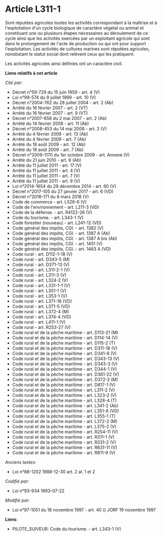 # Article L311-1

Sont réputées agricoles toutes les activités correspondant à la maîtrise et à l'exploitation d'un cycle biologique de
caractère végétal ou animal et constituant une ou plusieurs étapes nécessaires au déroulement de ce cycle ainsi que les
activités exercées par un exploitant agricole qui sont dans le prolongement de l'acte de production ou qui ont pour support
l'exploitation. Les activités de cultures marines sont réputées agricoles, nonobstant le statut social dont relèvent ceux qui
les pratiquent.

Les activités agricoles ainsi définies ont un caractère civil.

**Liens relatifs à cet article**

_Cité par_:

  - Décret n°59-729 du 15 juin 1959 - art. 4 (V)
  - Loi n°99-574 du 9 juillet 1999 - art. 10 (V)
  - Décret n°2004-762 du 28 juillet 2004 - art. 2 (Ab)
  - Arrêté du 16 février 2007 - art. 2 (VT)
  - Arrêté du 16 février 2007 - art. 9 (VT)
  - Décret n°2007-658 du 2 mai 2007 - art. 2 (Ab)
  - Arrêté du 14 février 2008 - art. 11 (Ab)
  - Décret n°2008-453 du 14 mai 2008 - art. 2 (V)
  - Arrêté du 4 février 2009 - art. 13 (Ab)
  - Arrêté du 4 février 2009 - art. 7 (Ab)
  - Arrêté du 18 août 2009 - art. 12 (Ab)
  - Arrêté du 18 août 2009 - art. 7 (Ab)
  - Décret n°2009-1170 du 1er octobre 2009 - art. Annexe (V)
  - Arrêté du 21 juin 2010 - art. 6 (Ab)
  - Arrêté du 11 juillet 2011 - art. 17 (V)
  - Arrêté du 11 juillet 2011 - art. 4 (V)
  - Arrêté du 11 juillet 2011 - art. 7 (V)
  - Arrêté du 11 juillet 2011 - art. 9 (V)
  - Loi n°2014-1654 du 29 décembre 2014 - art. 60 (V)
  - Décret n°2017-105 du 27 janvier 2017 - art. 6 (VD)
  - Décret n°2018-171 du 8 mars 2018 (V)
  - Code de commerce - art. L526-6 (V)
  - Code de l'environnement - art. L211-3 (VD)
  - Code de la défense. - art. R4122-26 (V)
  - Code du tourisme. - art. L343-1 (V)
  - Code forestier (nouveau) - art. L241-12 (VD)
  - Code général des impôts, CGI. - art. 1382 (V)
  - Code général des impôts, CGI. - art. 1387 A (Ab)
  - Code général des impôts, CGI. - art. 1387 A bis (Ab)
  - Code général des impôts, CGI. - art. 1451 (V)
  - Code général des impôts, CGI. - art. 1463 A (VD)
  - Code rural - art. D112-1-18 (V)
  - Code rural - art. D343-5 (M)
  - Code rural - art. D371-13 (V)
  - Code rural - art. L311-2-1 (V)
  - Code rural - art. L311-3 (V)
  - Code rural - art. L324-2 (V)
  - Code rural - art. L331-1-1 (V)
  - Code rural - art. L351-1 (V)
  - Code rural - art. L353-1 (V)
  - Code rural - art. L371-16 (VD)
  - Code rural - art. L371-5 (VD)
  - Code rural - art. L372-4 (M)
  - Code rural - art. L374-4 (VD)
  - Code rural - art. L411-1 (V)
  - Code rural - art. R253-27 (V)
  - Code rural et de la pêche maritime - art. D113-21 (M)
  - Code rural et de la pêche maritime - art. D114-14 (V)
  - Code rural et de la pêche maritime - art. D115-2 (T)
  - Code rural et de la pêche maritime - art. D311-18 (V)
  - Code rural et de la pêche maritime - art. D341-8 (V)
  - Code rural et de la pêche maritime - art. D343-13 (V)
  - Code rural et de la pêche maritime - art. D343-3 (V)
  - Code rural et de la pêche maritime - art. D344-1 (V)
  - Code rural et de la pêche maritime - art. D361-22 (V)
  - Code rural et de la pêche maritime - art. D372-2 (M)
  - Code rural et de la pêche maritime - art. D617-1 (V)
  - Code rural et de la pêche maritime - art. L311-2 (V)
  - Code rural et de la pêche maritime - art. L323-2 (V)
  - Code rural et de la pêche maritime - art. L328-4 (T)
  - Code rural et de la pêche maritime - art. L341-2 (Ab)
  - Code rural et de la pêche maritime - art. L351-8 (VD)
  - Code rural et de la pêche maritime - art. L355-1 (T)
  - Code rural et de la pêche maritime - art. L372-2 (M)
  - Code rural et de la pêche maritime - art. L375-2 (V)
  - Code rural et de la pêche maritime - art. R254-11 (V)
  - Code rural et de la pêche maritime - art. R311-1 (V)
  - Code rural et de la pêche maritime - art. R331-2 (V)
  - Code rural et de la pêche maritime - art. R631-11 (V)
  - Code rural et de la pêche maritime - art. R811-9 (V)

_Anciens textes_:

  - Loi n°88-1202 1988-12-30 art. 2 al. 1 et 2

_Codifié par_:

  - Loi n°93-934 1993-07-22

_Modifié par_:

  - Loi n°97-1051 du 18 novembre 1997 - art. 40 () JORF 19 novembre 1997

**Liens**:

  - PILOTE_SUIVEUR: Code du tourisme. - art. L343-1 (V)
